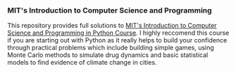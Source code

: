 ### MIT's Introduction to Computer Science and Programming

This repository provides full solutions to  [MIT's Introduction to Computer Science and Programming in Python Course](https://ocw.mit.edu/courses/electrical-engineering-and-computer-science/6-0001-introduction-to-computer-science-and-programming-in-python-fall-2016/). I highly reccomend this course if you are starting out with Python as it really helps to build your confidence through practical problems which include building simple games, using Monte Carlo methods to simulate drug dynamics and basic statistical models to find evidence of climate change in cities.
